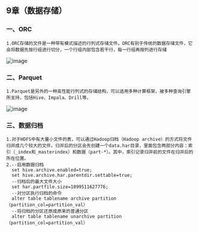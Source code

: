 ## 9章（数据存储）

### 一、ORC

    1.ORC存储的文件是一种带有模式描述的行列式存储文件。ORC有别于传统的数据存储文件，它会将数据先按行组进行切分，一个行组内部包含若干行，每一行组再按列进行存储
    
 ![image](https://github.com/Tandoy/Bigdata-learn/blob/master/Hive/images/ORC%E7%9A%84%E6%96%87%E4%BB%B6%E7%BB%93%E6%9E%84%E7%A4%BA%E6%84%8F%E5%9B%BE.png)


### 二、Parquet

    1.Parquet是另外的一种高性能行列式的存储结构，可以适用多种计算框架，被多种查询引擎所支持，包括Hive、Impala、Drill等。

![image](https://github.com/Tandoy/Bigdata-learn/blob/master/Hive/images/Parquet%E7%9A%84%E6%96%87%E4%BB%B6%E7%BB%93%E6%9E%84%E7%A4%BA%E6%84%8F%E5%9B%BE.png)

### 三、数据归档

    1.对于HDFS中有大量小文件的表，可以通过Hadoop归档（Hadoop archive）的方式将文件归并成几个较大的文件。归并后的分区会先创建一个data.har目录，里面包含两部分内容：索引（_index和_masterindex）和数据（part-*）。其中，索引记录归并前的文件在归并后的所在位置。
    2.--启用数据归档
      set hive.archive.enabled=true;
      set hive.archive.har.parentdir.settable=true;
      --归档后的最大文件大小
      set har.partfile.size=1099511627776;
      --对分区执行归档的命令
      alter table tablename archive partition（partition_col=partition_val）
      --将归档的分区还原成原来的普通分区
      alter table tablename unarchive partition（partition_col=partition_val）

    
